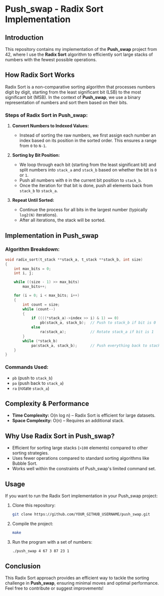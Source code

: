 # Push_swap - Radix Sort Implementation

## Introduction

This repository contains my implementation of the **Push_swap** project from 42, where I use the **Radix Sort** algorithm to efficiently sort large stacks of numbers with the fewest possible operations.

## How Radix Sort Works

Radix Sort is a non-comparative sorting algorithm that processes numbers digit by digit, starting from the least significant bit (LSB) to the most significant bit (MSB). In the context of **Push_swap**, we use a binary representation of numbers and sort them based on their bits.

### Steps of Radix Sort in Push_swap:
1. **Convert Numbers to Indexed Values:**
   - Instead of sorting the raw numbers, we first assign each number an index based on its position in the sorted order. This ensures a range from `0` to `N-1`.
   
2. **Sorting by Bit Position:**
   - We loop through each bit (starting from the least significant bit) and split numbers into `stack_a` and `stack_b` based on whether the bit is `0` or `1`.
   - Push all numbers with `0` in the current bit position to `stack_b`.
   - Once the iteration for that bit is done, push all elements back from `stack_b` to `stack_a`.
   
3. **Repeat Until Sorted:**
   - Continue the process for all bits in the largest number (typically `log2(N)` iterations).
   - After all iterations, the stack will be sorted.

## Implementation in Push_swap

### Algorithm Breakdown:
```c
void radix_sort(t_stack **stack_a, t_stack **stack_b, int size)
{
    int max_bits = 0;
    int i, j;

    while ((size - 1) >> max_bits)
        max_bits++;

    for (i = 0; i < max_bits; i++)
    {
        int count = size;
        while (count--)
        {
            if ((((*stack_a)->index >> i) & 1) == 0)
                pb(stack_a, stack_b);  // Push to stack_b if bit is 0
            else
                ra(stack_a);           // Rotate stack_a if bit is 1
        }
        while (*stack_b)
            pa(stack_a, stack_b);      // Push everything back to stack_a
    }
}
```

### Commands Used:
- `pb` (push to `stack_b`)
- `pa` (push back to `stack_a`)
- `ra` (rotate `stack_a`)

## Complexity & Performance
- **Time Complexity:** O(n log n) – Radix Sort is efficient for large datasets.
- **Space Complexity:** O(n) – Requires an additional stack.

## Why Use Radix Sort in Push_swap?
- Efficient for sorting large stacks (`>100` elements) compared to other sorting strategies.
- Uses fewer operations compared to standard sorting algorithms like Bubble Sort.
- Works well within the constraints of Push_swap's limited command set.

## Usage
If you want to run the Radix Sort implementation in your Push_swap project:
1. Clone this repository:
   ```sh
   git clone https://github.com/YOUR_GITHUB_USERNAME/push_swap.git
   ```
2. Compile the project:
   ```sh
   make
   ```
3. Run the program with a set of numbers:
   ```sh
   ./push_swap 4 67 3 87 23 1
   ```

## Conclusion
This Radix Sort approach provides an efficient way to tackle the sorting challenge in **Push_swap**, ensuring minimal moves and optimal performance. Feel free to contribute or suggest improvements!

